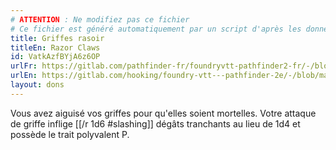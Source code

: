 ```yaml
---
# ATTENTION : Ne modifiez pas ce fichier
# Ce fichier est généré automatiquement par un script d'après les données du module Foundry VTT officiel et de sa traduction
title: Griffes rasoir
titleEn: Razor Claws
id: VatkAzfBYjA6z6OP
urlFr: https://gitlab.com/pathfinder-fr/foundryvtt-pathfinder2-fr/-/blob/master/data/feats/VatkAzfBYjA6z6OP.htm
urlEn: https://gitlab.com/hooking/foundry-vtt---pathfinder-2e/-/blob/master/packs/data/feats.db/razor-claws.json
layout: dons
---
```

Vous avez aiguisé vos griffes pour qu'elles soient mortelles. Votre attaque de griffe inflige [[/r 1d6 #slashing]] dégâts tranchants au lieu de 1d4 et possède le trait polyvalent P.
